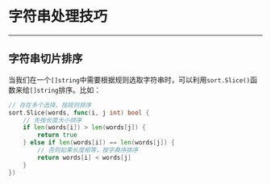# 字符串处理技巧

---

## 字符串切片排序

当我们在一个`[]string`中需要根据规则选取字符串时，可以利用`sort.Slice()`函数来给`[]string`排序。比如：

```go
// 存在多个选择，按规则排序
sort.Slice(words, func(i, j int) bool {
    // 先按长度大小排序
    if len(words[i]) > len(words[j]) {
        return true
    } else if len(words[i]) == len(words[j]) {
        // 否则如果长度相等，按字典序排序
        return words[i] < words[j]
    }
})
```

